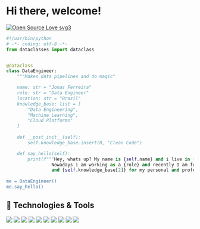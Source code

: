 # Hi there, welcome!

[![Open Source Love svg3](https://badges.frapsoft.com/os/v3/open-source.svg?v=103)](https://github.com/ellerbrock/open-source-badges/)


```python
#!/usr/bin/python
# -*- coding: utf-8 -*-
from dataclasses import dataclass


@dataclass
class DataEngineer:
    """Makes data pipelines and do magic"

    name: str = "Jonas Ferreira"
    role: str = "Data Engineer"
    location: str = "Brazil"
    knowledge_base: list = [
        "Data Engineering",
        "Machine Learning",
        "Cloud Platforms"
    ]
    
    def __post_init__(self):
        self.knowledge_base.insert(0, "Clean Code")

    def say_hello(self):
        print(f"""Hey, whats up? My name is {self.name} and i live in {self.location}. 
                 Nowadays i am working as a {role} and recently I am focusing on {self.knowledge_base[0]} 
                 and {self.knowledge_base[2]} for my personal and professional growth.""")
       
me = DataEngineer()
me.say_hello()

```

## 🔧 Technologies & Tools

![](https://img.shields.io/badge/OS-Linux-informational?style=flat&logo=linux&logoColor=white&color=blueviolet)
![](https://img.shields.io/badge/Editor-VS_Code-informational?style=flat&logo=visual-studio-code&logoColor=white&color=blueviolet)
![](https://img.shields.io/badge/Code-Python-informational?style=flat&logo=python&logoColor=white&color=blueviolet)
![](https://img.shields.io/badge/Shell-Bash-informational?style=flat&logo=gnu-bash&logoColor=white&color=blueviolet)
![](https://img.shields.io/badge/Tools-PostgreSQL-informational?style=flat&logo=postgresql&logoColor=white&color=blueviolet)
![](https://img.shields.io/badge/Tools-MySQL-informational?style=flat&logo=mysql&logoColor=white&color=blueviolet)
![](https://img.shields.io/badge/Tools-Docker-informational?style=flat&logo=docker&logoColor=white&color=blueviolet)
![](https://img.shields.io/badge/Tools-GCP-informational?style=flat&logo=google&logoColor=white&color=blueviolet)
![](https://img.shields.io/badge/Tools-AWS-informational?style=flat&logo=amazon&logoColor=white&color=blueviolet)
![](https://img.shields.io/badge/Tools-Azure-informational?style=flat&logo=microsoft&logoColor=white&color=blueviolet)

